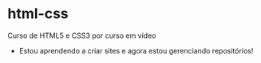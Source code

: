 # html-css
 Curso de HTML5 e CSS3 por curso em vídeo
 
 + Estou aprendendo a criar sites e agora estou gerenciando repositórios!

